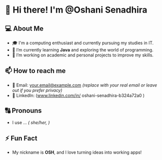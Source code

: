 # 👋 Hi there! I'm @Oshani Senadhira

## 💻 About Me
- 🎓 I'm a computing enthusiast and currently pursuing my studies in IT.
- 🌱 I’m currently learning **Java** and exploring the world of programming.
- 🔭 I’m working on academic and personal projects to improve my skills.

## 📫 How to reach me
- 📧 Email: your.email@example.com *(replace with your real email or leave out if you prefer privacy)*
- 💼 LinkedIn: (www.linkedin.com/in/
oshani-senadhira-b324a72a0
)

## 🔠 Pronouns
- I use ... *( she/her, )*

## ⚡ Fun Fact
- My nickname is **OSH**, and I love turning ideas into working apps!
